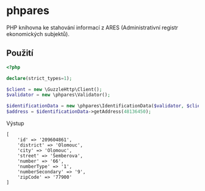 # phpares

PHP knihovna ke stahování informací z ARES (Administrativní registr ekonomických subjektů). 

## Použití

```PHP
<?php

declare(strict_types=1);

$client = new \GuzzleHttp\Client();
$validator = new \phpares\Validator();

$identificationData = new \phpares\IdentificationData($validator, $client);
$address = $identificationData->getAddress(48136450);

```

Výstup

```
[
    'id' => '209604861',
    'district' => 'Olomouc',
    'city' => 'Olomouc',
    'street' => 'Šemberova',
    'number' => '66',
    'numberType' => '1',
    'numberSecondary' => '9',
    'zipCode' => '77900'
]
```
